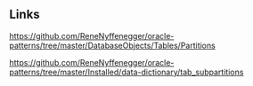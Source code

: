 ## Links
  https://github.com/ReneNyffenegger/oracle-patterns/tree/master/DatabaseObjects/Tables/Partitions

  https://github.com/ReneNyffenegger/oracle-patterns/tree/master/Installed/data-dictionary/tab_subpartitions
